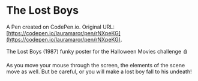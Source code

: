 # The Lost Boys

A Pen created on CodePen.io. Original URL: [https://codepen.io/lauramaror/pen/rNXpeKG](https://codepen.io/lauramaror/pen/rNXpeKG).

The Lost Boys (1987) funky poster for the Halloween Movies challenge 🩸

As you move your mouse through the screen, the elements of the scene move as well. But be careful, or you will make a lost boy fall to his undeath!